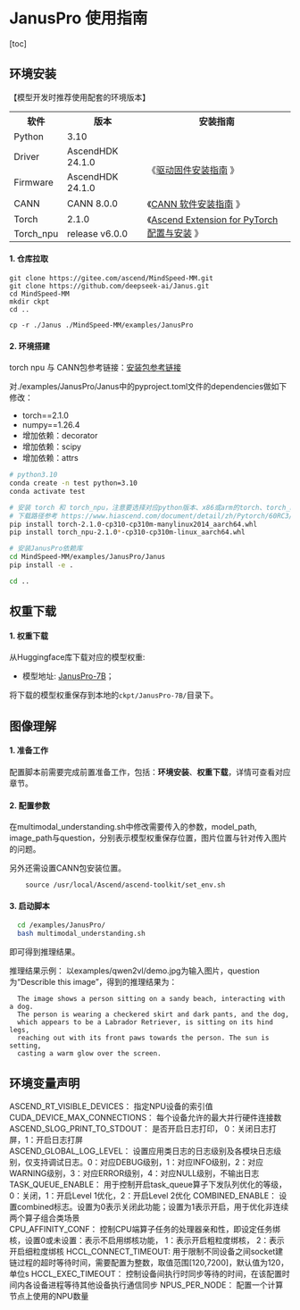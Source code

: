 # JanusPro 使用指南

<p align="left">
</p>

[toc]

## 环境安装

【模型开发时推荐使用配套的环境版本】

<table border="0">
  <tr>
    <th>软件</th>
    <th>版本</th>
    <th>安装指南</th>
  </tr>
  <tr>
    <td> Python </td>
    <td> 3.10 </td>
  </tr>
  <tr>
    <td> Driver </td>
    <td> AscendHDK 24.1.0 </td>
    <td rowspan="2">《<a href="https://www.hiascend.com/document/detail/zh/canncommercial/800/softwareinst/instg/instg_0003.html?Mode=PmIns&OS=Ubuntu&Software=cannToolKit">驱动固件安装指南</a> 》</td>
  </tr>
  <tr>
    <td> Firmware </td>
    <td> AscendHDK 24.1.0 </td>
  </tr>
  <tr>
    <td> CANN </td>
    <td> CANN 8.0.0 </td>
    <td>《<a href="https://www.hiascend.com/document/detail/zh/canncommercial/800/softwareinst/instg/instg_0000.html">CANN 软件安装指南</a> 》</td>
  </tr>
  <tr>
    <td> Torch </td>
    <td> 2.1.0 </td>
    <td rowspan="2">《<a href="https://www.hiascend.com/document/detail/zh/Pytorch/600/configandinstg/instg/insg_0001.html">Ascend Extension for PyTorch 配置与安装</a> 》</td>
  </tr>
  <tr>
    <td> Torch_npu </td>
    <td> release v6.0.0 </td>
  </tr>
</table>

#### 1. 仓库拉取

```shell
git clone https://gitee.com/ascend/MindSpeed-MM.git
git clone https://github.com/deepseek-ai/Janus.git
cd MindSpeed-MM
mkdir ckpt
cd ..

cp -r ./Janus ./MindSpeed-MM/examples/JanusPro
```

#### 2. 环境搭建

torch npu 与 CANN包参考链接：[安装包参考链接](https://support.huawei.com/enterprise/zh/ascend-computing/cann-pid-251168373/software)

对./examples/JanusPro/Janus中的pyproject.toml文件的dependencies做如下修改：
- torch==2.1.0
- numpy==1.26.4
- 增加依赖：decorator
- 增加依赖：scipy
- 增加依赖：attrs
  


```bash
# python3.10
conda create -n test python=3.10
conda activate test

# 安装 torch 和 torch_npu，注意要选择对应python版本、x86或arm的torch、torch_npu及apex包
# 下载路径参考 https://www.hiascend.com/document/detail/zh/Pytorch/60RC3/configandinstg/instg/insg_0001.html
pip install torch-2.1.0-cp310-cp310m-manylinux2014_aarch64.whl
pip install torch_npu-2.1.0*-cp310-cp310m-linux_aarch64.whl

# 安装JanusPro依赖库
cd MindSpeed-MM/examples/JanusPro/Janus
pip install -e .

cd ..
```

## 权重下载

#### 1. 权重下载

从Huggingface库下载对应的模型权重:

- 模型地址: [JanusPro-7B](https://huggingface.co/deepseek-ai/Janus-Pro-7B/tree/main)；

 将下载的模型权重保存到本地的`ckpt/JanusPro-7B/`目录下。
<a id="jump2.2"></a>

## 图像理解

#### 1. 准备工作

配置脚本前需要完成前置准备工作，包括：**环境安装**、**权重下载**，详情可查看对应章节。

#### 2. 配置参数

在multimodal_understanding.sh中修改需要传入的参数，model_path, image_path与question，分别表示模型权重保存位置，图片位置与针对传入图片的问题。

另外还需设置CANN包安装位置。

```shell
    source /usr/local/Ascend/ascend-toolkit/set_env.sh
```

#### 3. 启动脚本
```bash 
  cd /examples/JanusPro/
  bash multimodal_understanding.sh
```
即可得到推理结果。

推理结果示例：
以examples/qwen2vl/demo.jpg为输入图片，question为“Describle this image”，得到的推理结果为：

```shell
  The image shows a person sitting on a sandy beach, interacting with a dog. 
  The person is wearing a checkered skirt and dark pants, and the dog, 
  which appears to be a Labrador Retriever, is sitting on its hind legs, 
  reaching out with its front paws towards the person. The sun is setting, 
  casting a warm glow over the screen. 
```

## 环境变量声明
ASCEND_RT_VISIBLE_DEVICES： 指定NPU设备的索引值  
CUDA_DEVICE_MAX_CONNECTIONS： 每个设备允许的最大并行硬件连接数  
ASCEND_SLOG_PRINT_TO_STDOUT： 是否开启日志打印， 0：关闭日志打屏，1：开启日志打屏  
ASCEND_GLOBAL_LOG_LEVEL： 设置应用类日志的日志级别及各模块日志级别，仅支持调试日志。0：对应DEBUG级别，1：对应INFO级别，2：对应WARNING级别，3：对应ERROR级别，4：对应NULL级别，不输出日志  
TASK_QUEUE_ENABLE： 用于控制开启task_queue算子下发队列优化的等级，0：关闭，1：开启Level 1优化，2：开启Level 2优化
COMBINED_ENABLE： 设置combined标志。设置为0表示关闭此功能；设置为1表示开启，用于优化非连续两个算子组合类场景  
CPU_AFFINITY_CONF： 控制CPU端算子任务的处理器亲和性，即设定任务绑核，设置0或未设置：表示不启用绑核功能， 1：表示开启粗粒度绑核， 2：表示开启细粒度绑核 
HCCL_CONNECT_TIMEOUT: 用于限制不同设备之间socket建链过程的超时等待时间，需要配置为整数，取值范围[120,7200]，默认值为120，单位s
HCCL_EXEC_TIMEOUT： 控制设备间执行时同步等待的时间，在该配置时间内各设备进程等待其他设备执行通信同步
NPUS_PER_NODE： 配置一个计算节点上使用的NPU数量




